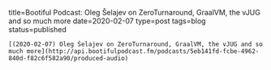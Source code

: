 
title=Bootiful Podcast: Oleg Šelajev on ZeroTurnaround, GraalVM, the vJUG and so much more
date=2020-02-07
type=post
tags=blog
status=published
~~~~~~
[(2020-02-07) Oleg Šelajev on ZeroTurnaround, GraalVM, the vJUG and so much more](http://api.bootifulpodcast.fm/podcasts/5eb141fd-fcbe-4962-840d-f82c6f582a90/produced-audio) 
            

